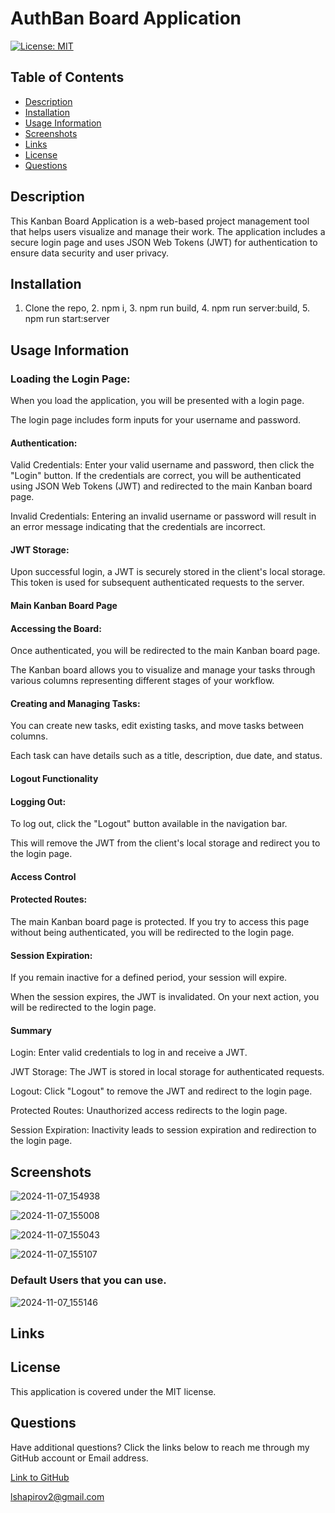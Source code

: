 # AuthBan Board Application

[![License: MIT](https://img.shields.io/badge/License-MIT-yellow.svg)](https://opensource.org/licenses/MIT)

## Table of Contents

* [Description](#description)
* [Installation](#installation)
* [Usage Information](#usage-information)
* [Screenshots](#screenshots)
* [Links](#Links)
* [License](#license)
* [Questions](#questions)

## Description

This Kanban Board Application is a web-based project management tool that helps users visualize and manage their work. The application includes a secure login page and uses JSON Web Tokens (JWT) for authentication to ensure data security and user privacy.

## Installation

1. Clone the repo, 2. npm i, 3. npm run build, 4. npm run server:build, 5. npm run start:server

## Usage Information

### Loading the Login Page:

When you load the application, you will be presented with a login page.

The login page includes form inputs for your username and password.

#### Authentication:

Valid Credentials: Enter your valid username and password, then click the "Login" button. If the credentials are correct, you will be authenticated using JSON Web Tokens (JWT) and redirected to the main Kanban board page.

Invalid Credentials: Entering an invalid username or password will result in an error message indicating that the credentials are incorrect.

#### JWT Storage:

Upon successful login, a JWT is securely stored in the client's local storage. This token is used for subsequent authenticated requests to the server.

#### Main Kanban Board Page

#### Accessing the Board:

Once authenticated, you will be redirected to the main Kanban board page.

The Kanban board allows you to visualize and manage your tasks through various columns representing different stages of your workflow.

#### Creating and Managing Tasks:

You can create new tasks, edit existing tasks, and move tasks between columns.

Each task can have details such as a title, description, due date, and status.

#### Logout Functionality

#### Logging Out:

To log out, click the "Logout" button available in the navigation bar.

This will remove the JWT from the client's local storage and redirect you to the login page.

#### Access Control

#### Protected Routes:

The main Kanban board page is protected. If you try to access this page without being authenticated, you will be redirected to the login page.

#### Session Expiration:

If you remain inactive for a defined period, your session will expire.

When the session expires, the JWT is invalidated. On your next action, you will be redirected to the login page.

#### Summary

Login: Enter valid credentials to log in and receive a JWT.

JWT Storage: The JWT is stored in local storage for authenticated requests.

Logout: Click "Logout" to remove the JWT and redirect to the login page.

Protected Routes: Unauthorized access redirects to the login page.

Session Expiration: Inactivity leads to session expiration and redirection to the login page.

## Screenshots

![2024-11-07_154938](https://github.com/user-attachments/assets/a547b689-67c7-41a8-9b76-87156a902b4f)

![2024-11-07_155008](https://github.com/user-attachments/assets/f49b638b-50e6-4b46-83f4-49354ec32b28)

![2024-11-07_155043](https://github.com/user-attachments/assets/d4b7c2c5-3556-4a60-b9e8-7bb11aed3537)

![2024-11-07_155107](https://github.com/user-attachments/assets/6820f3d2-be65-4b61-9dda-d59d885fbec9)

### Default Users that you can use.

![2024-11-07_155146](https://github.com/user-attachments/assets/386e2746-07a9-4bb1-a671-41464848840b)


## Links


## License

This application is covered under the MIT license.

## Questions

Have additional questions? Click the links below to reach me through my GitHub account or Email address.

[Link to GitHub](https://github.com/Leo-webdev7)

<a href="mailto:lshapirov2@gmail.com">lshapirov2@gmail.com</a>

